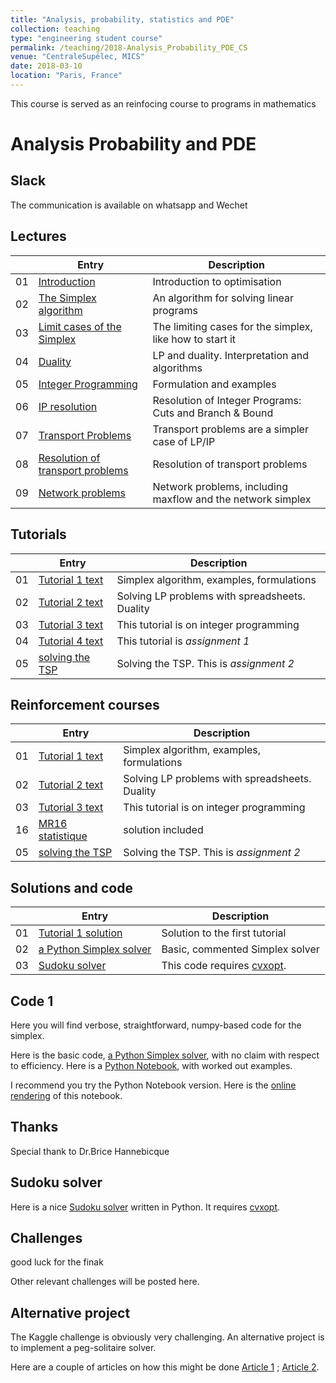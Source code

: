 ```yaml
---
title: "Analysis, probability, statistics and PDE"
collection: teaching
type: "engineering student course"
permalink: /teaching/2018-Analysis_Probability_PDE_CS
venue: "CentraleSupélec, MICS"
date: 2018-03-10
location: "Paris, France"
---
```


This course is served as an reinfocing course to programs in mathematics

Analysis Probability and PDE
============================

Slack
-------------------------------------------------------
The communication is available on whatsapp and Wechet

Lectures
--------

|  | Entry                                                  | Description                                                 |
|--| --------                                               |------------------------------------------------------------ |
|01| [Introduction](/files/01_intro_optim_en.pdf)           | Introduction to optimisation                                |
|02| [The Simplex algorithm](/files/02_simplexe_en.pdf)     | An algorithm for solving linear programs                    |
|03| [Limit cases of the Simplex](/files/03_limites_en.pdf) | The limiting cases for the simplex, like how to start it    |
|04| [Duality](/files/04_duality_en.pdf)                    | LP and duality. Interpretation and algorithms               |
|05| [Integer Programming](/files/05_ip_formulation_en.pdf) | Formulation and examples                                    |
|06| [IP resolution](/files/06_resolution_en.pdf)           | Resolution of Integer Programs: Cuts and Branch & Bound     |
|07| [Transport Problems](/files/07_transport_formulation_en.pdf) | Transport problems are a simpler case of LP/IP        |
|08| [Resolution of transport problems](/files/08_transport_solution_en.pdf) | Resolution of transport problems           |
|09| [Network problems](/files/09_network_problems_en.pdf)  | Network problems, including maxflow and the network simplex |


Tutorials
---------

|  | Entry                                                  | Description                                                 |
|--| --------                                               |------------------------------------------------------------ |
|01| [Tutorial 1 text](/files/TD1-algo_en.pdf)              | Simplex algorithm, examples, formulations                   |
|02| [Tutorial 2 text](/files/TD2_optim_en.pdf)             | Solving LP problems with spreadsheets. Duality              |
|03| [Tutorial 3 text](/files/TD3-algo_en.pdf)              | This tutorial is on integer programming                     |
|04| [Tutorial 4 text](/files/TD4_cs_en.pdf)                | This tutorial is *assignment 1*                             |
|05| [solving the TSP](/files/TD5-tsp.pdf)                  | Solving the TSP. This is *assignment 2*                     |

Reinforcement courses
---------

|  | Entry                                                  | Description                                                 |
|--| --------                                               |------------------------------------------------------------ |
|01| [Tutorial 1 text](/files/TD1-algo_en.pdf)              | Simplex algorithm, examples, formulations                   |
|02| [Tutorial 2 text](/files/TD2_optim_en.pdf)             | Solving LP problems with spreadsheets. Duality              |
|03| [Tutorial 3 text](/files/TD3-algo_en.pdf)              | This tutorial is on integer programming                     |
|16| [MR16 statistique](/files/teaching/2018maths/MR16.pdf) | solution included                                           |
|05| [solving the TSP](/files/TD5-tsp.pdf)                  | Solving the TSP. This is *assignment 2*                     |


Solutions and code
---------

|  | Entry                                                  | Description                                                 |
|--| --------                                               |------------------------------------------------------------ |
|01| [Tutorial 1 solution](/files/TD1-solution.pdf)         | Solution to the first tutorial |
|02| [a Python Simplex solver](/files/simplexe.py)          | Basic, commented Simplex solver |
|03| [Sudoku solver](/files/Sudoku_ilp.ipynb)               | This code requires [cvxopt](http://cvxopt.org/install/index.html). |


Code 1
------

Here you will find verbose, straightforward, numpy-based code for the
simplex.

Here is the basic code, [a Python Simplex solver](/files/simplexe.py),
with no claim with respect to efficiency. Here is a 
[Python Notebook](/files/Simplexe.ipynb), with worked out examples.

I recommend you try the Python Notebook version. Here is the
[online rendering](https://nbviewer.jupyter.org/urls/hugues-talbot.github.io/files/Simplexe.ipynb)
of this notebook. 



Thanks
------

Special thank to Dr.Brice Hannebicque


Sudoku solver
-----------

Here is a nice [Sudoku solver](/files/Sudoku_ilp.ipynb) written in Python. It requires
[cvxopt](http://cvxopt.org/install/index.html).


Challenges 
---------

good luck for the finak

Other relevant challenges will be posted here.

Alternative project
-------------------

The Kaggle challenge is obviously very challenging. An alternative project is to implement
a peg-solitaire solver.

Here are a couple of articles on how this might be done [Article 1](/files/Peg_Solitaire_1.pdf) ; [Article 2](/files/Peg_Solitaire_2.pdf).
